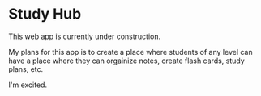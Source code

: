 # Study Hub

This web app is currently under construction.

My plans for this app is to create a place where students of any level can have a place where they can orgainize notes, create flash cards, study plans, etc.

I'm excited.